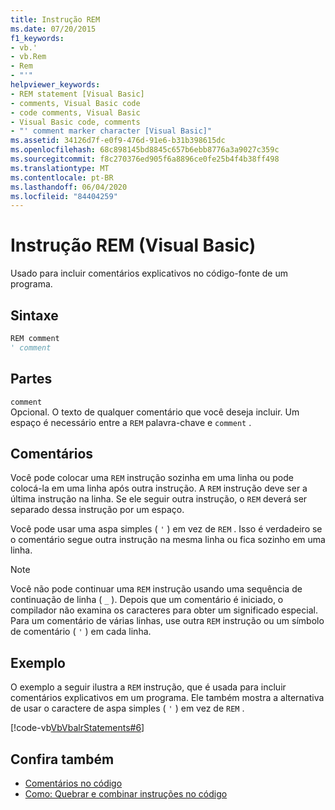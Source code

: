 ```yaml
---
title: Instrução REM
ms.date: 07/20/2015
f1_keywords:
- vb.'
- vb.Rem
- Rem
- "'"
helpviewer_keywords:
- REM statement [Visual Basic]
- comments, Visual Basic code
- code comments, Visual Basic
- Visual Basic code, comments
- "' comment marker character [Visual Basic]"
ms.assetid: 34126d7f-e0f9-476d-91e6-b31b398615dc
ms.openlocfilehash: 68c898145bd8845c657b6ebb8776a3a9027c359c
ms.sourcegitcommit: f8c270376ed905f6a8896ce0fe25b4f4b38ff498
ms.translationtype: MT
ms.contentlocale: pt-BR
ms.lasthandoff: 06/04/2020
ms.locfileid: "84404259"
---
```

# <a name="rem-statement-visual-basic"></a>Instrução REM (Visual Basic)
Usado para incluir comentários explicativos no código-fonte de um programa.  
  
## <a name="syntax"></a>Sintaxe  
  
```vb  
REM comment  
' comment  
```  
  
## <a name="parts"></a>Partes  
 `comment`  
 Opcional. O texto de qualquer comentário que você deseja incluir. Um espaço é necessário entre a `REM` palavra-chave e `comment` .  
  
## <a name="remarks"></a>Comentários  
 Você pode colocar uma `REM` instrução sozinha em uma linha ou pode colocá-la em uma linha após outra instrução. A `REM` instrução deve ser a última instrução na linha. Se ele seguir outra instrução, o `REM` deverá ser separado dessa instrução por um espaço.  
  
 Você pode usar uma aspa simples ( `'` ) em vez de `REM` . Isso é verdadeiro se o comentário segue outra instrução na mesma linha ou fica sozinho em uma linha.  
  
> [!NOTE]
> Você não pode continuar uma `REM` instrução usando uma sequência de continuação de linha ( `_` ). Depois que um comentário é iniciado, o compilador não examina os caracteres para obter um significado especial. Para um comentário de várias linhas, use outra `REM` instrução ou um símbolo de comentário ( `'` ) em cada linha.  
  
## <a name="example"></a>Exemplo  
 O exemplo a seguir ilustra a `REM` instrução, que é usada para incluir comentários explicativos em um programa. Ele também mostra a alternativa de usar o caractere de aspa simples ( `'` ) em vez de `REM` .  
  
 [!code-vb[VbVbalrStatements#6](~/samples/snippets/visualbasic/VS_Snippets_VBCSharp/VbVbalrStatements/VB/Class1.vb#6)]  
  
## <a name="see-also"></a>Confira também

- [Comentários no código](../../programming-guide/program-structure/comments-in-code.md)
- [Como: Quebrar e combinar instruções no código](../../programming-guide/program-structure/how-to-break-and-combine-statements-in-code.md)
